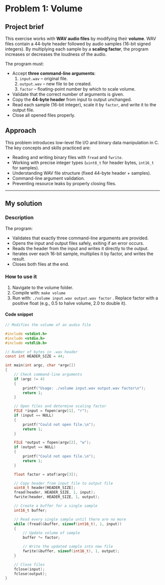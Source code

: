 # Problem 1: Volume  

## Project brief  
This exercise works with **WAV audio files** by modifying their **volume**. WAV files contain a 44-byte header followed by audio samples (16-bit signed integers). By multiplying each sample by a **scaling factor**, the program increases or decreases the loudness of the audio.  

The program must:  
- Accept **three command-line arguments**:  
  1. `input.wav` – original file.  
  2. `output.wav` – new file to be created.  
  3. `factor` – floating-point number by which to scale volume.  
- Validate that the correct number of arguments is given.  
- Copy the **44-byte header** from input to output unchanged.  
- Read each sample (16-bit integer), scale it by `factor`, and write it to the output file.  
- Close all opened files properly.  

## Approach
This problem introduces low-level file I/O and binary data manipulation in C. The key concepts and skills practiced are:
- Reading and writing binary files with `fread` and `fwrite`.
- Working with precise integer types (`uint8_t` for header bytes, `int16_t` for samples).
- Understanding WAV file structure (fixed 44-byte header + samples).
- Command-line argument validation.
- Preventing resource leaks by properly closing files.

---

## My solution

### Description
The program:
- Validates that exactly three command-line arguments are provided.
- Opens the input and output files safely, exiting if an error occurs.
- Reads the header from the input and writes it directly to the output.
- Iterates over each 16-bit sample, multiplies it by factor, and writes the result.
- Closes both files at the end.

### How to use it
1. Navigate to the volume folder.
2. Compile with: `make volume`
3. Run with: `./volume input.wav output.wav factor` . Replace factor with a positive float (e.g., 0.5 to halve volume, 2.0 to double it).

#### Code snippet
```c
// Modifies the volume of an audio file

#include <stdint.h>
#include <stdio.h>
#include <stdlib.h>

// Number of bytes in .wav header
const int HEADER_SIZE = 44;

int main(int argc, char *argv[])
{
    // Check command-line arguments
    if (argc != 4)
    {
        printf("Usage: ./volume input.wav output.wav factor\n");
        return 1;
    }

    // Open files and determine scaling factor
    FILE *input = fopen(argv[1], "r");
    if (input == NULL)
    {
        printf("Could not open file.\n");
        return 1;
    }

    FILE *output = fopen(argv[2], "w");
    if (output == NULL)
    {
        printf("Could not open file.\n");
        return 1;
    }

    float factor = atof(argv[3]);

    // Copy header from input file to output file
    uint8_t header[HEADER_SIZE];
    fread(header, HEADER_SIZE, 1, input);
    fwrite(header, HEADER_SIZE, 1, output);

    // Create a buffer for a single sample
    int16_t buffer;

    // Read every single sample until there are no more
    while (fread(&buffer, sizeof(int16_t), 1, input))
    {
        // Update volume of sample
        buffer *= factor;

        // Write the updated sample into new file
        fwrite(&buffer, sizeof(int16_t), 1, output);
    }

    // Close files
    fclose(input);
    fclose(output);
}

```
